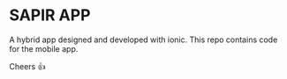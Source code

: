 # SAPIR APP 

A hybrid app designed and developed with ionic.
This repo contains code for the mobile app. 

Cheers :+1:


